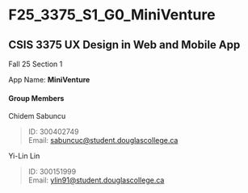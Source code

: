 # F25_3375_S1_G0_MiniVenture

## CSIS 3375 UX Design in Web and Mobile App

Fall 25 Section 1

App Name: **MiniVenture**

#### Group Members 

Chidem Sabuncu 
> ID: 300402749\
> Email: sabuncuc@student.douglascollege.ca

Yi-Lin Lin
> ID: 300151999\
> Email: ylin91@student.douglascollege.ca
